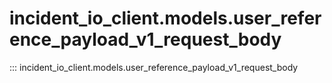 # incident_io_client.models.user_reference_payload_v1_request_body

::: incident_io_client.models.user_reference_payload_v1_request_body
